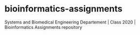 # bioinformatics-assignments
Systems and Biomedical Engineering Departement | Class 2020 | Bioinformatics Assignments repository
